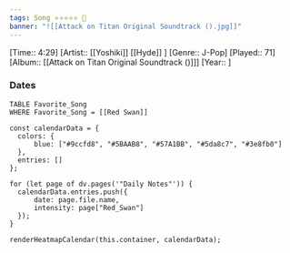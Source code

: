 ```yaml
---
tags: Song ⭐⭐⭐⭐⭐ 💛
banner: "![[Attack on Titan Original Soundtrack ().jpg]]"
---
```

[Time:: 4:29]
[Artist:: [[Yoshiki]] [[Hyde]] ]
[Genre:: J-Pop]
[Played:: 71]
[Album:: [[Attack on Titan Original Soundtrack ()]]]
[Year:: ]
### Dates
````dataview
TABLE Favorite_Song
WHERE Favorite_Song = [[Red Swan]]
````

  ```dataviewjs
const calendarData = { 
	colors: { 
		blue: ["#9ccfd8", "#5BAAB8", "#57A1BB", "#5da8c7", "#3e8fb0"] 
	}, 
	entries: [] 
}; 

for (let page of dv.pages('"Daily Notes"')) { 
	calendarData.entries.push({ 
		date: page.file.name, 
		intensity: page["Red_Swan"]
	}); 
} 

renderHeatmapCalendar(this.container, calendarData);
```
